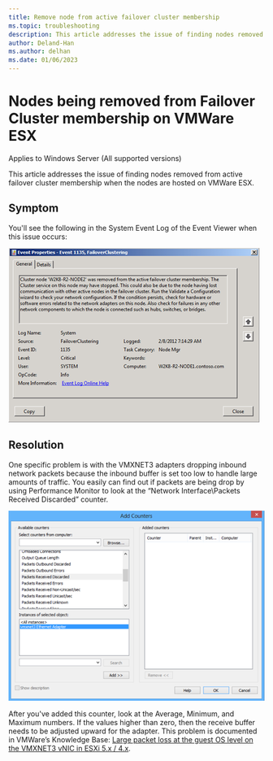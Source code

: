 ```yaml
---
title: Remove node from active failover cluster membership
ms.topic: troubleshooting
description: This article addresses the issue of finding nodes removed from active failover cluster membership.
author: Deland-Han
ms.author: delhan
ms.date: 01/06/2023
---
```

# Nodes being removed from Failover Cluster membership on VMWare ESX

Applies to Windows Server (All supported versions)

This article addresses the issue of finding nodes removed from active failover cluster membership when the nodes are hosted on VMWare ESX.

## Symptom

You'll see the following in the System Event Log of the Event Viewer when this issue occurs:

![Event 1135](media/nodes-failover-cluster-vmware/1135.png)

## Resolution

One specific problem is with the VMXNET3 adapters dropping inbound network packets because the inbound buffer is set too low to handle large amounts of traffic. You easily can find out if packets are being drop by using Performance Monitor to look at the “Network Interface\Packets Received Discarded” counter.

![Add Counters](media/nodes-failover-cluster-vmware/0527.png)

After you've added this counter, look at the Average, Minimum, and Maximum numbers. If the values higher than zero, then the receive buffer needs to be adjusted upward for the adapter. This problem is documented in VMWare’s Knowledge Base: [Large packet loss at the guest OS level on the VMXNET3 vNIC in ESXi 5.x / 4.x](https://kb.vmware.com/s/article/2039495).